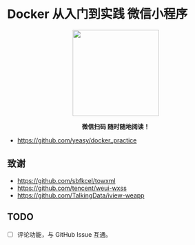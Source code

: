 # Docker 从入门到实践 微信小程序

<p align="center">
<img width="200" src="https://user-images.githubusercontent.com/16733187/49682252-3ac4c500-faec-11e8-86ab-eafe0139be6b.jpg">
</p>

<p align="center"><strong>微信扫码 随时随地阅读！</strong></p>

- https://github.com/yeasy/docker_practice

## 致谢

- https://github.com/sbfkcel/towxml
- https://github.com/tencent/weui-wxss
- https://github.com/TalkingData/iview-weapp

## TODO

- [ ] 评论功能，与 GitHub Issue 互通。
